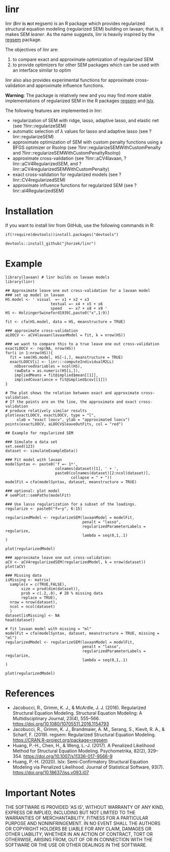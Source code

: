 # linr

linr (**l**inr **i**s **n**ot **r**egsem) is an R package which provides regularized structural equation modeling (regularized SEM) building on lavaan; that is, it makes SEM *leaner*. As the name suggests, linr is heavily inspired by the [regsem](https://github.com/Rjacobucci/regsem) package.

The objectives of linr are:

1. to compare exact and approximate optimization of regularized SEM
2. to provide optimizers for other SEM packages which can be used with an interface similar to optim

linr also also provides experimental functions for approximate cross-validation and approximate influence functions. 

**Warning**: The package is relatively new and you may find more stable implementations of regularized SEM in the R packages [regsem](https://github.com/Rjacobucci/regsem) and [lslx](https://github.com/psyphh/lslx). 

The following features are implemented in linr:

- regularization of SEM with ridge, lasso, adaptive lasso, and elastic net (see ?linr::regularizeSEM)
- automatic selection of $\lambda$ values for lasso and adaptive lasso (see ?linr::regularizeSEM)
- approximate optimization of SEM with custom penalty functions using a BFGS optimizer or Rsolnp (see ?linr::regularizeSEMWithCustomPenalty and ?linr::regularizeSEMWithCustomPenaltyRsolnp)
- approximate cross-validation (see ?linr::aCV4lavaan, ?linr::aCV4RegularizedSEM, and ?linr::aCV4regularizedSEMWithCustomPenalty)
- exact cross-validation for regularized models (see ?linr::CV4regularizedSEM)
- approximate influence functions for regularized SEM (see ?linr::aI4RegularizedSEM)

# Installation

If you want to install linr from GitHub, use the following commands in R:

    if(!require(devtools))install.packages("devtools")

    devtools::install_github("jhorzek/linr")
    

# Example

    library(lavaan) # linr builds on lavaan models
    library(linr)
    
    ## Approximate leave one out cross-validation for a lavaan model
    ### set up model in lavaan
    HS.model <- ' visual  =~ x1 + x2 + x3
                        textual =~ x4 + x5 + x6
                        speed   =~ x7 + x8 + x9 '
    HS <- HolzingerSwineford1939[,paste0("x",1:9)]
    
    fit <- cfa(HS.model, data = HS, meanstructure = TRUE)
    
    ### approximate cross-validation
    aLOOCV <- aCV4lavaan(lavaanModel = fit, k = nrow(HS))
    
    ### we want to compare this to a true leave one out cross-validation
    exactLOOCV <- rep(NA, nrow(HS))
    for(i in 1:nrow(HS)){
      fit = sem(HS.model, HS[-i,], meanstructure = TRUE)
      exactLOOCV[i] <- linr:::computeIndividualM2LL(
        nObservedVariables = ncol(HS), 
        rawData = as.numeric(HS[i,]),
        impliedMeans = fit@implied$mean[[1]], 
        impliedCovariance = fit@implied$cov[[1]])
    }
    
    # The plot shows the relation between exact and approximate cross-validation.
    # If the points are on the line, the approximate and exact cross-validation
    # produce relatively similar results
    plot(exactLOOCV, exactLOOCV, type = "l",
         xlab = "exact loocv", ylab = "approximated loocv")
    points(exactLOOCV, aLOOCV$leaveOutFits, col = "red")
    
    ## Example for regularized SEM
    
    ### Simulate a data set
    set.seed(123)
    dataset <- simulateExampleData()
    
    ### Fit model with lavaan
    modelSyntax <- paste0('f =~ 1*', 
                          colnames(dataset)[1], ' + ', 
                          paste0(colnames(dataset)[2:ncol(dataset)], 
                                 collapse = " + "))
    modelFit = cfa(modelSyntax, dataset, meanstructure = TRUE)
    
    ### optional: plot model
    # semPlot::semPaths(modelFit)
    
    ### Use lasso regularization for a subset of the loadings.
    regularize <- paste0("f=~y", 6:15)
    
    regularizedModel <- regularizeSEM(lavaanModel = modelFit,
                                      penalt = "lasso",
                                      regularizedParameterLabels = regularize,
                                      lambda = seq(0,1,.1)
    )
    
    plot(regularizedModel)
    
    ### approximate leave one out cross-validation:
    aCV <- aCV4regularizedSEM(regularizedModel, k = nrow(dataset))
    plot(aCV)
    
    ### Missing data
    isMissing <- matrix(
      sample(x = c(TRUE,FALSE),
           size = prod(dim(dataset)),
           prob = c(.2,.8), # 20 % missing data
           replace = TRUE),
      nrow = nrow(dataset),
      ncol = ncol(dataset)
      )
    dataset[isMissing] <- NA
    head(dataset)
    
    # fit lavaan model with missing = "ml"
    modelFit = cfa(modelSyntax, dataset, meanstructure = TRUE, missing = "ml")
    regularizedModel <- regularizeSEM(lavaanModel = modelFit,
                                      penalt = "lasso",
                                      regularizedParameterLabels = regularize,
                                      lambda = seq(0,1,.1)
    )
    
    plot(regularizedModel)

# References

* Jacobucci, R., Grimm, K. J., & McArdle, J. J. (2016). Regularized Structural Equation Modeling. Structural Equation Modeling: A Multidisciplinary Journal, 23(4), 555–566. https://doi.org/10.1080/10705511.2016.1154793
* Jacobucci, R., Grimm, K. J., Brandmaier, A. M., Serang, S., Kievit, R. A., & Scharf, F. (2019). regsem: Regularized Structural Equation Modeling. https://CRAN.R-project.org/package=regsem
* Huang, P.-H., Chen, H., & Weng, L.-J. (2017). A Penalized Likelihood Method for Structural Equation Modeling. Psychometrika, 82(2), 329–354. https://doi.org/10.1007/s11336-017-9566-9
* Huang, P.-H. (2020). lslx: Semi-Confirmatory Structural Equation Modeling via Penalized Likelihood. Journal of Statistical Software, 93(7). https://doi.org/10.18637/jss.v093.i07

# Important Notes

THE SOFTWARE IS PROVIDED 'AS IS', WITHOUT WARRANTY OF ANY KIND, EXPRESS OR
IMPLIED, INCLUDING BUT NOT LIMITED TO THE WARRANTIES OF MERCHANTABILITY, FITNESS
FOR A PARTICULAR PURPOSE AND NONINFRINGEMENT. IN NO EVENT SHALL THE AUTHORS OR
COPYRIGHT HOLDERS BE LIABLE FOR ANY CLAIM, DAMAGES OR OTHER LIABILITY, WHETHER IN
AN ACTION OF CONTRACT, TORT OR OTHERWISE, ARISING FROM, OUT OF OR IN CONNECTION
WITH THE SOFTWARE OR THE USE OR OTHER DEALINGS IN THE SOFTWARE. 